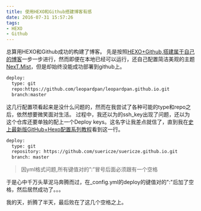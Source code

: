 ```yaml
---
title: 使用HEXO和Github搭建博客有感
date: 2016-07-31 15:57:26
tags:
- HEXO
- Github
---
```


总算用HEXO和Github成功的构建了博客。
先是按照[HEXO+Github,搭建属于自己的博客](http://www.jianshu.com/p/465830080ea9)一步一步进行，然而即便在本地已经可以运行，还自己配置简洁美观的主题[NexT.Mist](https://github.com/iissnan/hexo-theme-next)，但是却始终没能成功部署到github上。
``` bash
deploy:
  type: git
  repo:https://github.com/leopardpan/leopardpan.github.io.git
  branch:master
```

这几行配置项看起来是没什么问题的，然而在我尝试了各种可能的type和repo之后，依然想要微笑面对生活。
过程中，我还以为的ssh_key出现了问题，还以为这个仓库还要单独的配上一个Deploy keys。这名字让我差点就信了，直到我在[史上最新版GitHub+Hexo配置系列教程](http://blog.csdn.net/SmallCheric/article/details/51049691)看到这一行。

``` bash
deploy:
  type: git
  repository: https://github.com/suericze/suericze.github.io.git
  branch: master 
```
> 因yml格式问题,所有键值对的”:”冒号后面必须跟有一个空格

于是心中千万头草泥马奔腾而过，在_config.yml的deploy的键值对的":"后加了空格，然后居然成功了。。。

我的天，折腾了半天，最后败在了这几个空格之上。


